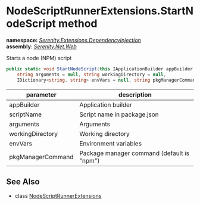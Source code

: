 # NodeScriptRunnerExtensions.StartNodeScript method
**namespace:** *[Serenity.Extensions.DependencyInjection](../../README.md#serenity.extensions.dependencyinjection-namespace)*   **assembly**: *[Serenity.Net.Web](../../README.md)*

Starts a node (NPM) script

```csharp
public static void StartNodeScript(this IApplicationBuilder appBuilder, string scriptName, 
    string arguments = null, string workingDirectory = null, 
    IDictionary<string, string> envVars = null, string pkgManagerCommand = "npm")
```

| parameter | description |
| --- | --- |
| appBuilder | Application builder |
| scriptName | Script name in package.json |
| arguments | Arguments |
| workingDirectory | Working directory |
| envVars | Environment variables |
| pkgManagerCommand | Package manager command (default is "npm") |

## See Also

* class [NodeScriptRunnerExtensions](../NodeScriptRunnerExtensions.md)